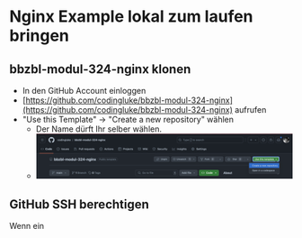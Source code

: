 # Nginx Example lokal zum laufen bringen

## bbzbl-modul-324-nginx klonen

- In den GitHub Account einloggen
- [https://github.com/codingluke/bbzbl-modul-324-nginx](https://github.com/codingluke/bbzbl-modul-324-nginx)
  aufrufen
- "Use this Template" -> "Create a new repository" wählen
  - Der Name dürft Ihr selber wählen.
  - ![github_create_repository_from_template](../img/github_create_repository_from_template.png)

## GitHub SSH berechtigen

Wenn ein

